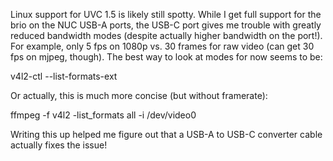 Linux support for UVC 1.5 is likely still spotty. While I get full support for
the brio on the NUC USB-A ports, the USB-C port gives me trouble with greatly
reduced bandwidth modes (despite actually higher bandwidth on the port!). For
example, only 5 fps on 1080p vs. 30 frames for raw video (can get 30 fps on
mjpeg, though). The best way to look at modes for now seems to be:

v4l2-ctl --list-formats-ext

Or actually, this is much more concise (but without framerate):

ffmpeg -f v4l2 -list_formats all -i /dev/video0

Writing this up helped me figure out that a USB-A to USB-C converter cable
actually fixes the issue!
